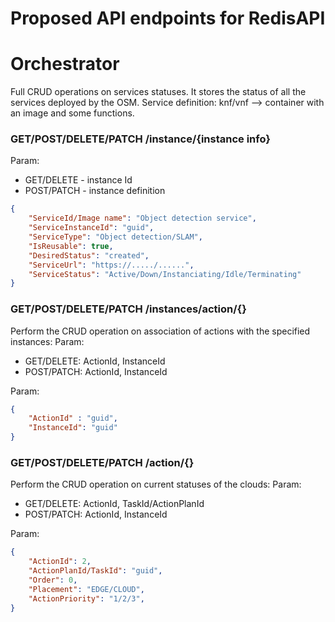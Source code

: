 # Proposed API endpoints for RedisAPI

# Orchestrator

Full CRUD operations on services statuses. It stores the status of all the services deployed by the OSM.
Service definition: knf/vnf --> container with an image and some functions.

### GET/POST/DELETE/PATCH /instance/{instance info}

Param: 
* GET/DELETE - instance Id
* POST/PATCH - instance definition

```json
{
    "ServiceId/Image name": "Object detection service",
    "ServiceInstanceId": "guid",
    "ServiceType": "Object detection/SLAM",
    "IsReusable": true,
    "DesiredStatus": "created",        
    "ServiceUrl": "https://...../......",
    "ServiceStatus": "Active/Down/Instanciating/Idle/Terminating"
}
```


### GET/POST/DELETE/PATCH /instances/action/{}
Perform the CRUD operation on association of actions with the specified instances:
Param: 
* GET/DELETE: ActionId, InstanceId
* POST/PATCH: ActionId, InstanceId

Param:
```json
{
    "ActionId" : "guid",
    "InstanceId": "guid"
}
```

### GET/POST/DELETE/PATCH /action/{}
Perform the CRUD operation on current statuses of the clouds:
Param: 
* GET/DELETE: ActionId, TaskId/ActionPlanId
* POST/PATCH: ActionId, InstanceId

Param:
```json
{    
    "ActionId": 2,
    "ActionPlanId/TaskId": "guid",
    "Order": 0,
    "Placement": "EDGE/CLOUD",
    "ActionPriority": "1/2/3",
}
```
